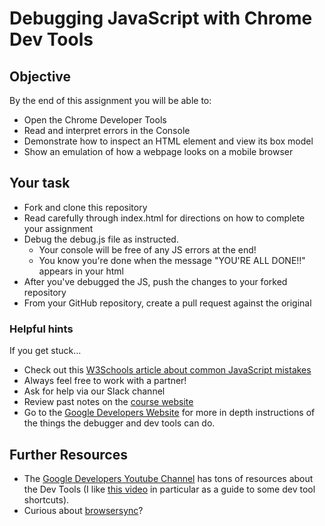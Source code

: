 # Debugging JavaScript with Chrome Dev Tools

## Objective

By the end of this assignment you will be able to:
- Open the Chrome Developer Tools
- Read and interpret errors in the Console
- Demonstrate how to inspect an HTML element and view its box model
- Show an emulation of how a webpage looks on a mobile browser


## Your task

- Fork and clone this repository
- Read carefully through index.html for directions on how to complete your assignment
- Debug the debug.js file as instructed. 
    - Your console will be free of any JS errors at the end!
    - You know you're done when the message "YOU'RE ALL DONE!!" appears in your html
- After you've debugged the JS, push the changes to your forked repository
- From your GitHub repository, create a pull request against the original

### Helpful hints

If you get stuck...
- Check out this [W3Schools article about common JavaScript mistakes](http://www.w3schools.com/js/js_mistakes.asp)
- Always feel free to work with a partner!
- Ask for help via our Slack channel
- Review past notes on the [course website](https://gawdiseattle.gitbook.io/wdi/content/)
- Go to the [Google Developers Website](https://developers.google.com/web/tools/chrome-devtools/javascript/) for more in depth instructions of the things the debugger and dev tools can do.

## Further Resources

- The [Google Developers Youtube Channel](https://www.youtube.com/channel/UC_x5XG1OV2P6uZZ5FSM9Ttw) has tons of resources about the Dev Tools (I like [this video](https://www.youtube.com/watch?v=nOEw9iiopwI) in particular as a guide to some dev tool shortcuts).
- Curious about [browsersync](https://www.browsersync.io/)?

